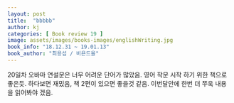 ```yaml
---
layout: post
title:  "bbbbb"
author: kj
categories: [ Book review 19 ]
image: assets/images/books-images/englishWriting.jpg
book_info: "18.12.31 ~ 19.01.13"
book_author: "최용섭 / 비욘드올"
---
```

20일차 오바마 연설문은 너무 어려운 단어가 많았음.
영어 작문 시작 하기 위한 책으로 좋은듯.
하다보면 재밌음, 책 2편이 있으면 좋을것 같음.
이번달안에 한번 더 쭈욱 내용을 읽어봐야 겠음.
